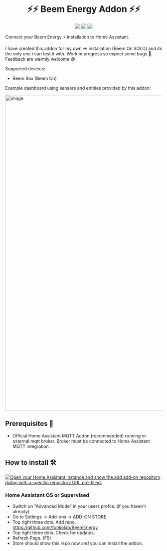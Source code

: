 <h1 align="center">⚡️⚡️ Beem Energy Addon ⚡️⚡️</h1>

<p align="center">
    <a href="https://github.com/funkolab/BeemEnergy/actions?query=workflow%3Arelease">
        <img src="https://img.shields.io/github/actions/workflow/status/funkolab/BeemEnergy/release.yaml">
    </a>
    <a href="https://github.com/funkolab/BeemEnergy/releases">
        <img src="https://img.shields.io/github/v/release/funkolab/BeemEnergy">
    </a>
    <a href="https://github.com/funkolab/BeemEnergy/stargazers">
        <img src="https://img.shields.io/github/stars/funkolab/BeemEnergy">
    </a>
</p>


Connect your Beem Energy ⚡️ installation to Home Assistant.

I have created this addon for my own ☀️ installation (Beem On SOLO) and its the only one i can test it with. Work in progress so expect some bugs 🐞. Feedback are warmly welcome 😅

Supported devices:
- Beem Box (Beem On)

Example dashboard using sensors and entities provided by this addon:

<img width="1014" alt="image" src="https://github.com/user-attachments/assets/6c8ed659-54e6-4cf3-8728-6693eac53199" />


## Prerequisites 📃

- Official Home Assistant MQTT Addon (recommended) running or external mqtt broker. Broker must be connected to Home Assistant MQTT integration.

## How to install 🛠️

[![Open your Home Assistant instance and show the add add-on repository dialog with a specific repository URL pre-filled.](https://my.home-assistant.io/badges/supervisor_add_addon_repository.svg)](https://my.home-assistant.io/redirect/supervisor_add_addon_repository/?repository_url=https%3A%2F%2Fgithub.com%2Ffunkolab%2FBeemEnergy)

### Home Assistant OS or Supervised

- Switch on "Advanced Mode" in your users profile. (if you haven't already)
- Go to Settings -> Add-ons -> ADD-ON STORE
- Top right three dots. Add repo. https://github.com/funkolab/BeemEnergy 
- Top right three dots. Check for updates.
- Refresh Page. (F5)
- Store should show this repo now and you can install the addon.
